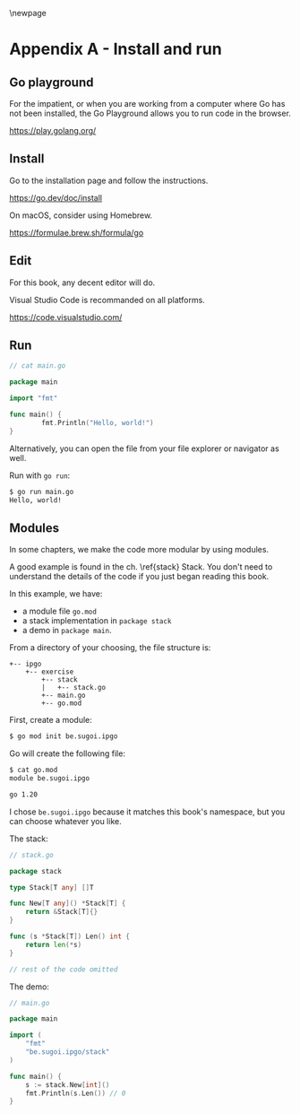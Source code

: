 \newpage
# Appendix A - Install and run

## Go playground

For the impatient, or when you are working from a computer where Go has not been installed, the Go Playground allows you to run code in the browser.

https://play.golang.org/

## Install

Go to the installation page and follow the instructions.

https://go.dev/doc/install

On macOS, consider using Homebrew.

https://formulae.brew.sh/formula/go

## Edit

For this book, any decent editor will do.

Visual Studio Code is recommanded on all platforms.

https://code.visualstudio.com/

## Run

```go
// cat main.go

package main

import "fmt"

func main() {
        fmt.Println("Hello, world!")
}
```

Alternatively, you can open the file from your file explorer or navigator as well.

Run with `go run`:

```bash
$ go run main.go
Hello, world!
```
## Modules

In some chapters, we make the code more modular by using modules.

A good example is found in the ch. \ref{stack} Stack. You don't need to understand the details of the code if you just began reading this book.

In this example, we have:

- a module file `go.mod`
- a stack implementation in `package stack`
- a demo in `package main`.

From a directory of your choosing, the file structure is:

```
+-- ipgo
    +-- exercise
        +-- stack
        |   +-- stack.go        
        +-- main.go
        +-- go.mod
```

First, create a module:

```bash
$ go mod init be.sugoi.ipgo
```

Go will create the following file:

```bash
$ cat go.mod
module be.sugoi.ipgo

go 1.20
```

I chose `be.sugoi.ipgo` because it matches this book's namespace, but you can choose whatever you like.

The stack:

```go
// stack.go

package stack

type Stack[T any] []T

func New[T any]() *Stack[T] {
	return &Stack[T]{}
}

func (s *Stack[T]) Len() int {
	return len(*s)
}

// rest of the code omitted
```

The demo:

```go
// main.go

package main

import (
	"fmt"
	"be.sugoi.ipgo/stack"
)

func main() {
	s := stack.New[int]()
	fmt.Println(s.Len()) // 0
}
```
